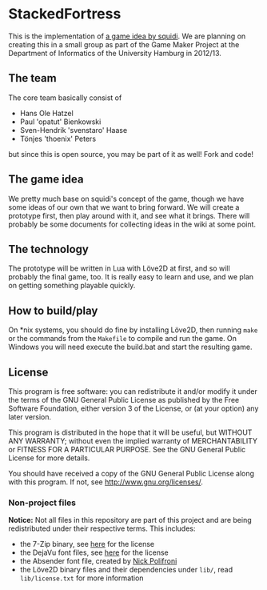 # StackedFortress

This is the implementation of [a game idea by squidi](http://www.squidi.net/three/entry.php?id=67). We are planning on creating this in a small group as part of the Game Maker Project at the Department of Informatics of the University Hamburg in 2012/13.

## The team

The core team basically consist of

- Hans Ole Hatzel
- Paul 'opatut' Bienkowski
- Sven-Hendrik 'svenstaro' Haase
- Tönjes 'thoenix' Peters

but since this is open source, you may be part of it as well! Fork and code!

## The game idea

We pretty much base on squidi's concept of the game, though we have some ideas of our own that we want to bring forward. We will create a prototype first, then play around with it, and see what it brings. There will probably be some documents for collecting ideas in the wiki at some point.

## The technology

The prototype will be written in Lua with Löve2D at first, and so will probably the final game, too. It is really easy to learn and use, and we plan on getting something playable quickly.

## How to build/play

On \*nix systems, you should do fine by installing Löve2D, then running `make` or the commands from the `Makefile` to compile and run the game. On Windows you will need execute the build.bat and start the resulting game.

## License

This program is free software: you can redistribute it and/or modify it under the terms of the GNU General Public License as published by the Free Software Foundation, either version 3 of the License, or (at your option) any later version.

This program is distributed in the hope that it will be useful, but WITHOUT ANY WARRANTY; without even the implied warranty of MERCHANTABILITY or FITNESS FOR A PARTICULAR PURPOSE.  See the GNU General Public License for more details.

You should have received a copy of the GNU General Public License along with this program. If not, see http://www.gnu.org/licenses/.

### Non-project files

**Notice:** Not all files in this repository are part of this project and are being redistributed under their respective terms. This includes:

- the 7-Zip binary, see [here](http://www.7-zip.org/license.txt) for the license
- the DejaVu font files, see [here](http://dejavu-fonts.org/wiki/License) for the license
- the Absender font file, created by [Nick Polifroni](http://www.remedy667.com/)
- the Löve2D binary files and their dependencies under `lib/`, read `lib/license.txt` for more information
